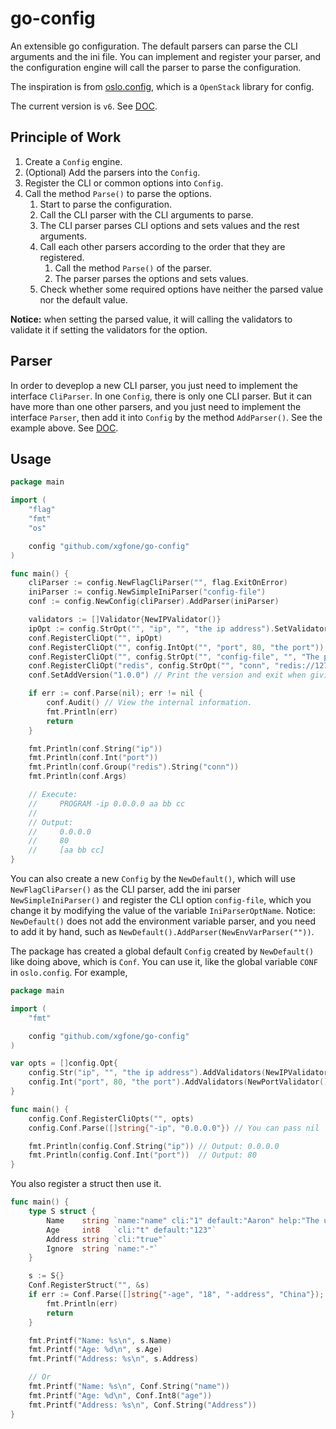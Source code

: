 # go-config
An extensible go configuration. The default parsers can parse the CLI arguments and the ini file. You can implement and register your parser, and the configuration engine will call the parser to parse the configuration.

The inspiration is from [oslo.config](https://github.com/openstack/oslo.config), which is a `OpenStack` library for config.

The current version is `v6`. See [DOC](https://godoc.org/github.com/xgfone/go-config).


## Principle of Work

1. Create a `Config` engine.
2. (Optional) Add the parsers into the `Config`.
3. Register the CLI or common options into `Config`.
3. Call the method `Parse()` to parse the options.
    1. Start to parse the configuration.
    2. Call the CLI parser with the CLI arguments to parse.
    3. The CLI parser parses CLI options and sets values and the rest arguments.
    4. Call each other parsers according to the order that they are registered.
        1. Call the method `Parse()` of the parser.
        2. The parser parses the options and sets values.
    5. Check whether some required options have neither the parsed value nor the default value.

**Notice:** when setting the parsed value, it will calling the validators to validate it if setting the validators for the option.


## Parser

In order to deveplop a new CLI parser, you just need to implement the interface `CliParser`. In one `Config`, there is only one CLI parser. But it can have more than one other parsers, and you just need to implement the interface `Parser`, then add it into `Config` by the method `AddParser()`. See the example above. See [DOC](https://godoc.org/github.com/xgfone/go-config).


## Usage
```go
package main

import (
    "flag"
    "fmt"
    "os"

    config "github.com/xgfone/go-config"
)

func main() {
    cliParser := config.NewFlagCliParser("", flag.ExitOnError)
    iniParser := config.NewSimpleIniParser("config-file")
    conf := config.NewConfig(cliParser).AddParser(iniParser)

    validators := []Validator{NewIPValidator()}
    ipOpt := config.StrOpt("", "ip", "", "the ip address").SetValidators(validators)
    conf.RegisterCliOpt("", ipOpt)
    conf.RegisterCliOpt("", config.IntOpt("", "port", 80, "the port"))
    conf.RegisterCliOpt("", config.StrOpt("", "config-file", "", "The path of the ini config file."))
    conf.RegisterCliOpt("redis", config.StrOpt("", "conn", "redis://127.0.0.1:6379/0", "the redis connection url"))
    conf.SetAddVersion("1.0.0") // Print the version and exit when giving the CLI option version.

    if err := conf.Parse(nil); err != nil {
        conf.Audit() // View the internal information.
        fmt.Println(err)
        return
    }

    fmt.Println(conf.String("ip"))
    fmt.Println(conf.Int("port"))
    fmt.Println(conf.Group("redis").String("conn"))
    fmt.Println(conf.Args)

    // Execute:
    //     PROGRAM -ip 0.0.0.0 aa bb cc
    //
    // Output:
    //     0.0.0.0
    //     80
    //     [aa bb cc]
}
```

You can also create a new `Config` by the `NewDefault()`, which will use `NewFlagCliParser()` as the CLI parser, add the ini parser `NewSimpleIniParser()` and register the CLI option `config-file`, which you change it by modifying the value of the variable `IniParserOptName`. Notice: `NewDefault()` does not add the environment variable parser, and you need to add it by hand, such as `NewDefault().AddParser(NewEnvVarParser(""))`.

The package has created a global default `Config` created by `NewDefault()` like doing above, which is `Conf`. You can use it, like the global variable `CONF` in `oslo.config`. For example,
```go
package main

import (
    "fmt"

    config "github.com/xgfone/go-config"
)

var opts = []config.Opt{
    config.Str("ip", "", "the ip address").AddValidators(NewIPValidator()),
    config.Int("port", 80, "the port").AddValidators(NewPortValidator()),
}

func main() {
    config.Conf.RegisterCliOpts("", opts)
    config.Conf.Parse([]string{"-ip", "0.0.0.0"}) // You can pass nil

    fmt.Println(config.Conf.String("ip")) // Output: 0.0.0.0
    fmt.Println(config.Conf.Int("port"))  // Output: 80
}
```

You also register a struct then use it.
```go
func main() {
    type S struct {
        Name    string `name:"name" cli:"1" default:"Aaron" help:"The user name"`
        Age     int8   `cli:"t" default:"123"`
        Address string `cli:"true"`
        Ignore  string `name:"-"`
    }

    s := S{}
    Conf.RegisterStruct("", &s)
    if err := Conf.Parse([]string{"-age", "18", "-address", "China"}); err != nil {
        fmt.Println(err)
        return
    }

    fmt.Printf("Name: %s\n", s.Name)
    fmt.Printf("Age: %d\n", s.Age)
    fmt.Printf("Address: %s\n", s.Address)

    // Or
    fmt.Printf("Name: %s\n", Conf.String("name"))
    fmt.Printf("Age: %d\n", Conf.Int8("age"))
    fmt.Printf("Address: %s\n", Conf.String("Address"))
}
```
